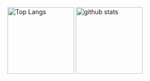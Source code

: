 <p align="left"> 
  <img alt="Top Langs" height="150px" src="https://github-readme-stats.vercel.app/api/top-langs/?username=yatoyun&layout=compact&show_icons=true&theme=onedark&count_private=true" />
  <img alt="github stats" height="150px" src="https://github-readme-stats.vercel.app/api?username=yatoyun&theme=onedark&show_icons=ture" />
</p>
